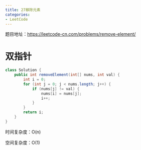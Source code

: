 ```yaml
---
title: 27移除元素
categories: 
- LeetCode
---
```


题目地址：https://leetcode-cn.com/problems/remove-element/

# 双指针

```java
class Solution {
    public int removeElement(int[] nums, int val) {
        int i = 0;
        for (int j = 0; j < nums.length; j++) {
            if (nums[j] != val) {
                nums[i] = nums[j];
                i++;
            }
        }
        return i;
    }
}
```

时间复杂度：O(n)

空间复杂度：O(1)